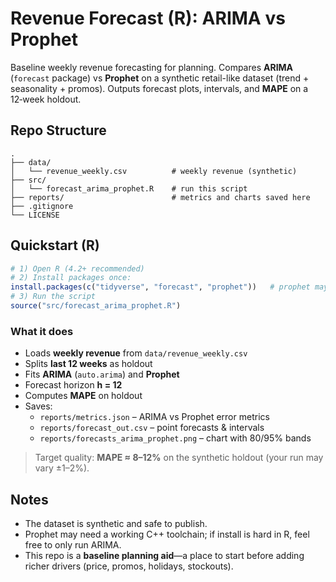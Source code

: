 # Revenue Forecast (R): ARIMA vs Prophet

Baseline weekly revenue forecasting for planning. Compares **ARIMA** (`forecast` package) vs **Prophet** on a synthetic retail-like dataset (trend + seasonality + promos). Outputs forecast plots, intervals, and **MAPE** on a 12‑week holdout.

## Repo Structure
```
.
├── data/
│   └── revenue_weekly.csv          # weekly revenue (synthetic)
├── src/
│   └── forecast_arima_prophet.R    # run this script
├── reports/                        # metrics and charts saved here
├── .gitignore
└── LICENSE
```

## Quickstart (R)
```r
# 1) Open R (4.2+ recommended)
# 2) Install packages once:
install.packages(c("tidyverse", "forecast", "prophet"))   # prophet may require C++ toolchain
# 3) Run the script
source("src/forecast_arima_prophet.R")
```

### What it does
- Loads **weekly revenue** from `data/revenue_weekly.csv`
- Splits **last 12 weeks** as holdout
- Fits **ARIMA** (`auto.arima`) and **Prophet**
- Forecast horizon **h = 12**
- Computes **MAPE** on holdout
- Saves:
  - `reports/metrics.json` – ARIMA vs Prophet error metrics
  - `reports/forecast_out.csv` – point forecasts & intervals
  - `reports/forecasts_arima_prophet.png` – chart with 80/95% bands

> Target quality: **MAPE ≈ 8–12%** on the synthetic holdout (your run may vary ±1–2%).

## Notes
- The dataset is synthetic and safe to publish.
- Prophet may need a working C++ toolchain; if install is hard in R, feel free to only run ARIMA.
- This repo is a **baseline planning aid**—a place to start before adding richer drivers (price, promos, holidays, stockouts).
